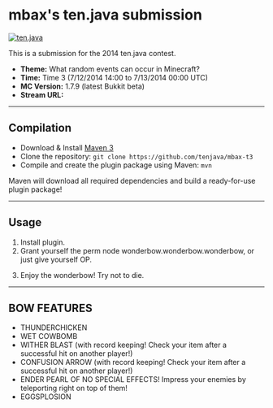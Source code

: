 mbax's ten.java submission
==============================

[![ten.java](https://cdn.mediacru.sh/hu4CJqRD7AiB.svg)](https://tenjava.com/)

This is a submission for the 2014 ten.java contest.

- __Theme:__ What random events can occur in Minecraft?
- __Time:__ Time 3 (7/12/2014 14:00 to 7/13/2014 00:00 UTC)
- __MC Version:__ 1.7.9 (latest Bukkit beta)
- __Stream URL:__

<!-- put chosen theme above -->
<!-- put cat picture URL below :
    http://i.imgur.com/4syx6ic.jpg
-->

---------------------------------------

Compilation
-----------

- Download & Install [Maven 3](http://maven.apache.org/download.html)
- Clone the repository: `git clone https://github.com/tenjava/mbax-t3`
- Compile and create the plugin package using Maven: `mvn`

Maven will download all required dependencies and build a ready-for-use plugin package!

---------------------------------------

Usage
-----

1. Install plugin.
2. Grant yourself the perm node wonderbow.wonderbow.wonderbow, or just give yourself OP.
3) Enjoy the wonderbow! Try not to die.

---------------------------------------

BOW FEATURES
------------

* THUNDERCHICKEN
* WET COWBOMB
* WITHER BLAST (with record keeping! Check your item after a successful hit on another player!)
* CONFUSION ARROW (with record keeping! Check your item after a successful hit on another player!)
* ENDER PEARL OF NO SPECIAL EFFECTS! Impress your enemies by teleporting right on top of them!
* EGGSPLOSION
